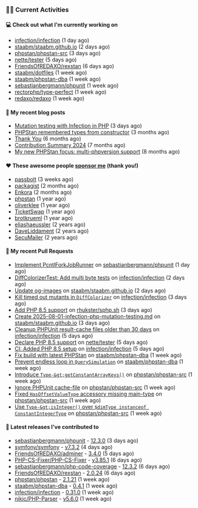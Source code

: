 ### 👨‍💻 Current Activities


#### 💻 Check out what I'm currently working on

- [infection/infection](https://github.com/infection/infection) (1 day ago)
- [staabm/staabm.github.io](https://github.com/staabm/staabm.github.io) (2 days ago)
- [phpstan/phpstan-src](https://github.com/phpstan/phpstan-src) (3 days ago)
- [nette/tester](https://github.com/nette/tester) (5 days ago)
- [FriendsOfREDAXO/rexstan](https://github.com/FriendsOfREDAXO/rexstan) (6 days ago)
- [staabm/dotfiles](https://github.com/staabm/dotfiles) (1 week ago)
- [staabm/phpstan-dba](https://github.com/staabm/phpstan-dba) (1 week ago)
- [sebastianbergmann/phpunit](https://github.com/sebastianbergmann/phpunit) (1 week ago)
- [rectorphp/type-perfect](https://github.com/rectorphp/type-perfect) (1 week ago)
- [redaxo/redaxo](https://github.com/redaxo/redaxo) (1 week ago)


#### 📜 My recent blog posts

- [Mutation testing with Infection in PHP](https://staabm.github.io/2025/08/01/infection-php-mutation-testing.html) (3 days ago)
- [PHPStan remembered types from constructor](https://staabm.github.io/2025/04/15/phpstan-remember-constructor-types.html) (3 months ago)
- [Thank You](https://staabm.github.io/2025/01/24/thank-you.html) (6 months ago)
- [Contribution Summary 2024](https://staabm.github.io/2024/12/11/contribution-summary-2024.html) (7 months ago)
- [My new PHPStan focus: multi-phpversion support](https://staabm.github.io/2024/11/28/phpstan-php-version-in-scope.html) (8 months ago)


#### ❤️ These awesome people [sponsor me](https://github.com/sponsors/staabm) (thank you!)

- [passbolt](https://github.com/passbolt) (3 weeks ago)
- [packagist](https://github.com/packagist) (2 months ago)
- [Enkora](https://github.com/Enkora) (2 months ago)
- [phpstan](https://github.com/phpstan) (1 year ago)
- [oliverklee](https://github.com/oliverklee) (1 year ago)
- [TicketSwap](https://github.com/TicketSwap) (1 year ago)
- [brotkrueml](https://github.com/brotkrueml) (1 year ago)
- [eliashaeussler](https://github.com/eliashaeussler) (2 years ago)
- [DaveLiddament](https://github.com/DaveLiddament) (2 years ago)
- [SecuMailer](https://github.com/SecuMailer) (2 years ago)


#### 🔨 My recent Pull Requests

- [Implement PcntlForkJobRunner](https://github.com/sebastianbergmann/phpunit/pull/6288) on [sebastianbergmann/phpunit](https://github.com/sebastianbergmann/phpunit) (1 day ago)
- [DiffColorizerTest: Add multi byte tests](https://github.com/infection/infection/pull/2354) on [infection/infection](https://github.com/infection/infection) (2 days ago)
- [Update og-images](https://github.com/staabm/staabm.github.io/pull/133) on [staabm/staabm.github.io](https://github.com/staabm/staabm.github.io) (2 days ago)
- [Kill timed out mutants in `DiffColorizer`](https://github.com/infection/infection/pull/2353) on [infection/infection](https://github.com/infection/infection) (3 days ago)
- [Add PHP 8.5 support](https://github.com/rhukster/sphp.sh/pull/18) on [rhukster/sphp.sh](https://github.com/rhukster/sphp.sh) (3 days ago)
- [Create 2025-08-01-infection-php-mutation-testing.md](https://github.com/staabm/staabm.github.io/pull/132) on [staabm/staabm.github.io](https://github.com/staabm/staabm.github.io) (3 days ago)
- [Cleanup PHPUnit result-cache files older than 30 days](https://github.com/infection/infection/pull/2349) on [infection/infection](https://github.com/infection/infection) (5 days ago)
- [Declare PHP 8.5 support](https://github.com/nette/tester/pull/460) on [nette/tester](https://github.com/nette/tester) (5 days ago)
- [CI: Added PHP 8.5 setup](https://github.com/infection/infection/pull/2348) on [infection/infection](https://github.com/infection/infection) (5 days ago)
- [Fix build with latest PHPStan](https://github.com/staabm/phpstan-dba/pull/764) on [staabm/phpstan-dba](https://github.com/staabm/phpstan-dba) (1 week ago)
- [Prevent endless loop in `QuerySimulation`](https://github.com/staabm/phpstan-dba/pull/763) on [staabm/phpstan-dba](https://github.com/staabm/phpstan-dba) (1 week ago)
- [Introduce `Type-&gt;getConstantArrayKeys()`](https://github.com/phpstan/phpstan-src/pull/4171) on [phpstan/phpstan-src](https://github.com/phpstan/phpstan-src) (1 week ago)
- [Ignore PHPUnit cache-file](https://github.com/phpstan/phpstan-src/pull/4169) on [phpstan/phpstan-src](https://github.com/phpstan/phpstan-src) (1 week ago)
- [Fixed `HasOffsetValueType` accessory missing main-type](https://github.com/phpstan/phpstan-src/pull/4162) on [phpstan/phpstan-src](https://github.com/phpstan/phpstan-src) (1 week ago)
- [Use `Type-&gt;isInteger()` over `$dimType instanceof ConstantIntegerType`](https://github.com/phpstan/phpstan-src/pull/4161) on [phpstan/phpstan-src](https://github.com/phpstan/phpstan-src) (1 week ago)


#### 🔭 Latest releases I've contributed to

- [sebastianbergmann/phpunit](https://github.com/sebastianbergmann/phpunit) - [12.3.0](https://github.com/sebastianbergmann/phpunit/releases/tag/12.3.0) (3 days ago)
- [symfony/symfony](https://github.com/symfony/symfony) - [v7.3.2](https://github.com/symfony/symfony/releases/tag/v7.3.2) (4 days ago)
- [FriendsOfREDAXO/adminer](https://github.com/FriendsOfREDAXO/adminer) - [3.4.0](https://github.com/FriendsOfREDAXO/adminer/releases/tag/3.4.0) (5 days ago)
- [PHP-CS-Fixer/PHP-CS-Fixer](https://github.com/PHP-CS-Fixer/PHP-CS-Fixer) - [v3.85.1](https://github.com/PHP-CS-Fixer/PHP-CS-Fixer/releases/tag/v3.85.1) (6 days ago)
- [sebastianbergmann/php-code-coverage](https://github.com/sebastianbergmann/php-code-coverage) - [12.3.2](https://github.com/sebastianbergmann/php-code-coverage/releases/tag/12.3.2) (6 days ago)
- [FriendsOfREDAXO/rexstan](https://github.com/FriendsOfREDAXO/rexstan) - [2.0.24](https://github.com/FriendsOfREDAXO/rexstan/releases/tag/2.0.24) (6 days ago)
- [phpstan/phpstan](https://github.com/phpstan/phpstan) - [2.1.21](https://github.com/phpstan/phpstan/releases/tag/2.1.21) (1 week ago)
- [staabm/phpstan-dba](https://github.com/staabm/phpstan-dba) - [0.4.1](https://github.com/staabm/phpstan-dba/releases/tag/0.4.1) (1 week ago)
- [infection/infection](https://github.com/infection/infection) - [0.31.0](https://github.com/infection/infection/releases/tag/0.31.0) (1 week ago)
- [nikic/PHP-Parser](https://github.com/nikic/PHP-Parser) - [v5.6.0](https://github.com/nikic/PHP-Parser/releases/tag/v5.6.0) (1 week ago)
